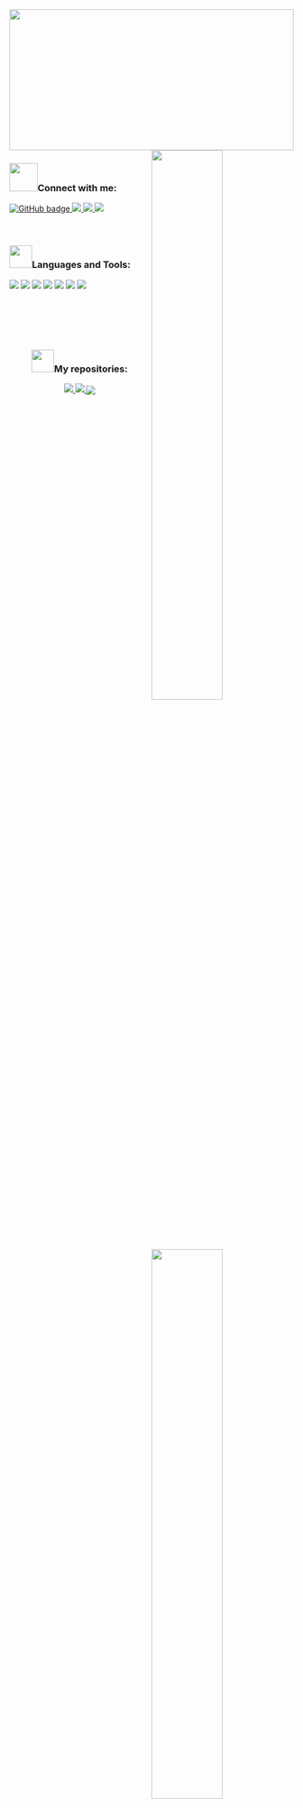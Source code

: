 <img align="center" width="100%" height="250px" src="https://i.imgur.com/BtxNLh3.gif">
<a href="https://github.com/niccolo-fato">
<img align="right" width="50%"  src="https://github-readme-stats.vercel.app/api?username=niccolo-fato&show_icons=true&theme=tokyonight" />
</a> 
<img align="right" width="50%"  src="https://64.media.tumblr.com/84f8d056dbeadc0b7498ab60353f856e/b50bfc7f97dd2cfb-b1/s640x960/aea307cdb21b8930350c3d9b4e92303596034e60.gifv" />
<a href="https://github.com/niccolo-fato">
<img  align="right" width="50%" height="250px" src="https://github-readme-stats.vercel.app/api/top-langs/?username=niccolo-fato&theme=tokyonight&hide_langs_below=3" />
</a>
 <h3><img  height="50px" src="https://media.tenor.com/images/48b36b09501d8bd69e101432754e03d7/tenor.gif" >Connect with me: </h3>
   <a href="https://github.com/niccolo-fato?tab=followers">
    <img src="https://img.shields.io/github/followers/niccolo-fato?label=Followers&logo=GitHub&style=for-the-badge" alt="GitHub badge" />
  </a>
  <a href="https://www.instagram.com/niccolo768/">
    <img src="https://img.shields.io/badge/Instagram-E4405F?style=for-the-badge&logo=instagram&logoColor=black" />
  </a>
  <a href="mailto:niccolofato13@gmail.com">
    <img src="https://img.shields.io/badge/Gmail-D14836?style=for-the-badge&logo=gmail&logoColor=black" />
 </a>
 <a href="https://www.facebook.com/Niccolo Fato/">
    <img src="https://img.shields.io/badge/Facebook-1877F2?style=for-the-badge&logo=facebook&logoColor=black" />
 </a>
 <br><br><br>
 <h3><img height="40px" src="https://media.tenor.com/images/5b3d341453d0f8852b12956b3a14a42e/tenor.gif" >Languages and Tools: </h3>
 <p align="left">
  <a> <img src="https://img.shields.io/badge/C%2B%2B-00599C?style=for-the-badge&logo=c%2B%2B&logoColor=black" />
   <img src="https://img.shields.io/badge/JavaScript-F7DF1E?style=for-the-badge&logo=javascript&logoColor=black" />
   <img src="https://img.shields.io/badge/Python-3776AB?style=for-the-badge&logo=python&logoColor=black" />
   <img src="https://img.shields.io/badge/HTML5-E34F26?style=for-the-badge&logo=html5&logoColor=black" />
   <img src="https://img.shields.io/badge/Java-ED8B00?style=for-the-badge&logo=java&logoColor=black" /></a>
   <img src="https://img.shields.io/badge/Sass-CC6699?style=for-the-badge&logo=sass&logoColor=white" /></a>
   <img src="https://img.shields.io/badge/Django-092E20?style=for-the-badge&logo=django&logoColor=black" /></a>
 </p>
<br><br><br><br>
<div align="center">
<h3 ><img height="40px" src="https://media.tenor.com/images/52953645f9fdaf8293689965e1ced3cf/tenor.gif">My repositories: </h3>
<a href="https://github.com/niccolo-fato/Homeworks">
  <img src="https://github-readme-stats.vercel.app/api/pin/?username=niccolo-fato&repo=Homeworks&theme=tokyonight" />
</a>
<a href="https://github.com/niccolo-fato/projects_python">
  <img src="https://github-readme-stats.vercel.app/api/pin/?username=niccolo-fato&repo=projects_python&theme=tokyonight" />
</a>
<a href="https://github.com/niccolo-fato/projects_java">
  <img align="center" src="https://github-readme-stats.vercel.app/api/pin/?username=niccolo-fato&repo=projects_java&theme=tokyonight" />
</a>
 </div>



